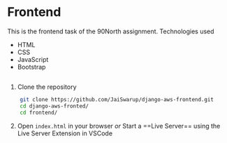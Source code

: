 # Frontend 
This is the frontend task of the 90North assignment.
Technologies used
- HTML
- CSS
- JavaScript
- Bootstrap

## 
1. Clone the repository
```bash
    git clone https://github.com/JaiSwarup/django-aws-frontend.git
    cd django-aws-fronted/
    cd frontend/
```
2.  Open `index.html` in your browser  *or*
Start a ==Live Server== using the Live Server Extension in VSCode
